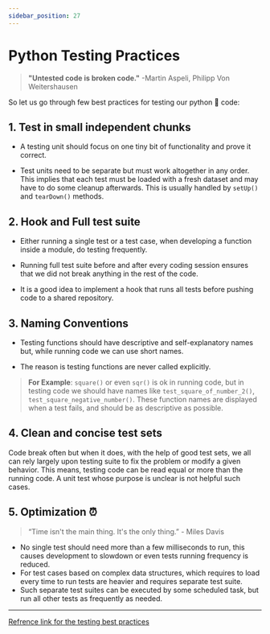 ```yaml
---
sidebar_position: 27
---
```


# Python Testing Practices

> **"Untested code is broken code."** -Martin Aspeli, Philipp Von Weitershausen

So let us go through few best practices for testing our python 🐍 code:

## 1. Test in small independent chunks

* A testing unit should focus on one tiny bit of functionality and prove it correct.

* Test units need to be separate but must work altogether in any order. This implies that each test must be loaded with a fresh dataset and may have to do some cleanup afterwards. This is usually handled by `setUp()` and `tearDown()` methods.

## 2. Hook and Full test suite

* Either running a single test or a test case, when developing a function inside a module, do testing frequently.

* Running full test suite before and after every coding session ensures that we did not break anything in the rest of the code.

* It is a good idea to implement a hook that runs all tests before pushing code to a shared repository.

## 3. Naming Conventions

* Testing functions should have descriptive and self-explanatory names but, while running code we can use short names.

* The reason is testing functions are never called explicitly. 

> **For Example**: `square()` or even `sqr()` is ok in running code, but in testing code we should have names like `test_square_of_number_2()`, `test_square_negative_number()`. These function names are displayed when a test fails, and should be as descriptive as possible.

## 4. Clean and concise test sets

Code break often but when it does, with the help of good test sets, we all can rely largely upon testing suite to fix the problem or modify a given behavior. This means, testing code can be read equal or more than the running code. A unit test whose purpose is unclear is not helpful such cases.

## 5. Optimization ⏰

>“Time isn't the main thing. It's the only thing.” - Miles Davis

* No single test should need more than a few milliseconds to run, this causes development to slowdown or even tests running frequency is reduced.
* For test cases based on complex data structures, which requires to load every time to run tests are heavier and requires separate test suite.
* Such separate test suites can be executed by some scheduled task, but run all other tests as frequently as needed.


***
[Refrence link for the testing best practices](https://docs.python.org/3/library/test.html)